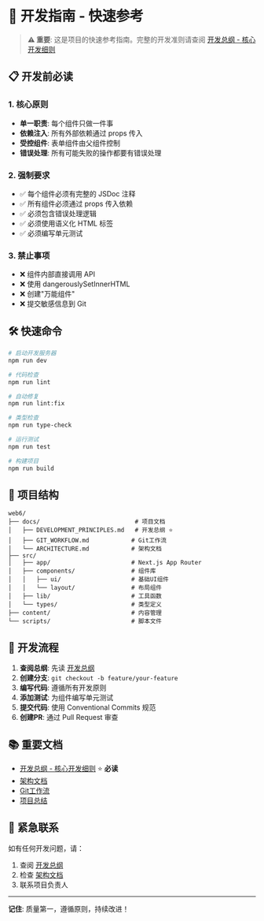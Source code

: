 # 🚀 开发指南 - 快速参考

> **⚠️ 重要**: 这是项目的快速参考指南。完整的开发准则请查阅 [开发总纲 - 核心开发细则](./docs/DEVELOPMENT_PRINCIPLES.md)

## 📋 开发前必读

### 1. 核心原则
- **单一职责**: 每个组件只做一件事
- **依赖注入**: 所有外部依赖通过 props 传入
- **受控组件**: 表单组件由父组件控制
- **错误处理**: 所有可能失败的操作都要有错误处理

### 2. 强制要求
- ✅ 每个组件必须有完整的 JSDoc 注释
- ✅ 所有组件必须通过 props 传入依赖
- ✅ 必须包含错误处理逻辑
- ✅ 必须使用语义化 HTML 标签
- ✅ 必须编写单元测试

### 3. 禁止事项
- ❌ 组件内部直接调用 API
- ❌ 使用 dangerouslySetInnerHTML
- ❌ 创建"万能组件"
- ❌ 提交敏感信息到 Git

## 🛠️ 快速命令

```bash
# 启动开发服务器
npm run dev

# 代码检查
npm run lint

# 自动修复
npm run lint:fix

# 类型检查
npm run type-check

# 运行测试
npm run test

# 构建项目
npm run build
```

## 📁 项目结构

```
web6/
├── docs/                           # 项目文档
│   ├── DEVELOPMENT_PRINCIPLES.md   # 开发总纲 ⭐
│   ├── GIT_WORKFLOW.md            # Git工作流
│   └── ARCHITECTURE.md            # 架构文档
├── src/
│   ├── app/                       # Next.js App Router
│   ├── components/                # 组件库
│   │   ├── ui/                    # 基础UI组件
│   │   └── layout/                # 布局组件
│   ├── lib/                       # 工具函数
│   └── types/                     # 类型定义
├── content/                       # 内容管理
└── scripts/                       # 脚本文件
```

## 🎯 开发流程

1. **查阅总纲**: 先读 [开发总纲](./docs/DEVELOPMENT_PRINCIPLES.md)
2. **创建分支**: `git checkout -b feature/your-feature`
3. **编写代码**: 遵循所有开发原则
4. **添加测试**: 为组件编写单元测试
5. **提交代码**: 使用 Conventional Commits 规范
6. **创建PR**: 通过 Pull Request 审查

## 📚 重要文档

- [开发总纲 - 核心开发细则](./docs/DEVELOPMENT_PRINCIPLES.md) ⭐ **必读**
- [架构文档](./ARCHITECTURE.md)
- [Git工作流](./docs/GIT_WORKFLOW.md)
- [项目总结](./PROJECT_SUMMARY.md)

## 🚨 紧急联系

如有任何开发问题，请：
1. 查阅 [开发总纲](./docs/DEVELOPMENT_PRINCIPLES.md)
2. 检查 [架构文档](./ARCHITECTURE.md)
3. 联系项目负责人

---

**记住**: 质量第一，遵循原则，持续改进！
